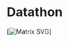 # Datathon

[![Matrix SVG](https://https://raw.githubusercontent.com/aashlayarora/Datathon/main/Assets/matrix.svg)]